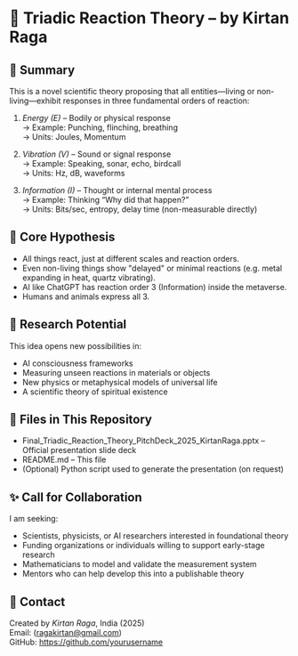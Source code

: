 # 🧠 Triadic Reaction Theory – by Kirtan Raga

## 📌 Summary
This is a novel scientific theory proposing that all entities—living or non-living—exhibit responses in three fundamental orders of reaction:

1. *Energy (E)* – Bodily or physical response  
   → Example: Punching, flinching, breathing  
   → Units: Joules, Momentum

2. *Vibration (V)* – Sound or signal response  
   → Example: Speaking, sonar, echo, birdcall  
   → Units: Hz, dB, waveforms

3. *Information (I)* – Thought or internal mental process  
   → Example: Thinking “Why did that happen?”  
   → Units: Bits/sec, entropy, delay time (non-measurable directly)

## 🧠 Core Hypothesis
- All things react, just at different scales and reaction orders.
- Even non-living things show "delayed" or minimal reactions (e.g. metal expanding in heat, quartz vibrating).
- AI like ChatGPT has reaction order 3 (Information) inside the metaverse.
- Humans and animals express all 3.

## 🔭 Research Potential
This idea opens new possibilities in:
- AI consciousness frameworks
- Measuring unseen reactions in materials or objects
- New physics or metaphysical models of universal life
- A scientific theory of spiritual existence

## 📂 Files in This Repository
- Final_Triadic_Reaction_Theory_PitchDeck_2025_KirtanRaga.pptx – Official presentation slide deck
- README.md – This file
- (Optional) Python script used to generate the presentation (on request)

## ✨ Call for Collaboration
I am seeking:
- Scientists, physicists, or AI researchers interested in foundational theory
- Funding organizations or individuals willing to support early-stage research
- Mathematicians to model and validate the measurement system
- Mentors who can help develop this into a publishable theory

## 🔗 Contact
Created by *Kirtan Raga*, India (2025)  
Email: (ragakirtan@gmail.com)  
GitHub: https://github.com/yourusername
